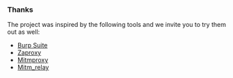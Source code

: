 ### Thanks

The project was inspired by the following tools and we invite you to try them out as well: 
- [Burp Suite](https://portswigger.net/burp)
- [Zaproxy](https://www.zaproxy.org/) 
- [Mitmproxy](https://mitmproxy.org/)
- [Mitm_relay](https://github.com/jrmdev/mitm_relay)